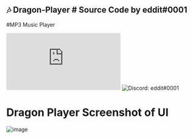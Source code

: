## 🎶 Dragon-Player # Source Code by eddit#0001
#MP3 Music Player


![GitHub contributors](https://img.shields.io/github/contributors/scottydocs/README-template.md)
![Discord: eddit#0001](https://img.shields.io/badge/Discord:%20eddit#0001-Add%20me%20for%20any%20help-blue)

# Dragon Player Screenshot of UI

![image](https://user-images.githubusercontent.com/33374170/189505519-baf55c7c-236b-47bd-9cd7-11536211cd11.png)
